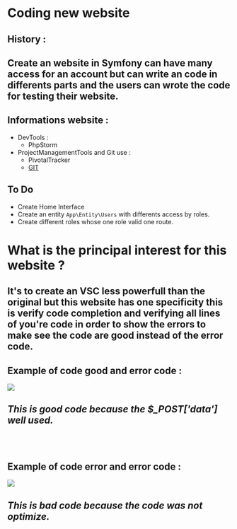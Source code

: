 # Coding new website 



## History :
## Create an website in Symfony can have many access for an account but can write an code in differents parts and the users can wrote the code for testing their website.

## Informations website :
* DevTools :
    * PhpStorm
* ProjectManagementTools and Git use :
    * PivotalTracker
    * <a href="https://github.com/Freddyede/projectIDE">GIT</a>

## To Do

* Create Home Interface
* Create an entity `App\Entity\Users` with differents access by roles.
* Create different roles whose one role valid one route.

# What is the principal interest for this website ?

## It's to create an VSC less powerfull than the original but this website has one specificity this is verify code completion and verifying all lines of you're code in order to show the errors to make see the code are good instead of the error code.

## Example of code good and error code :

<img src="https://i.stack.imgur.com/DMc6Q.png" />

## *This is good code because the $_POST['data'] well used.*<br><br><br>

## Example of code error and error code :

<img src="https://www.eclipse.org/pdt/img/shot5-min.png" />

## *This is bad code because the code was not optimize.*
